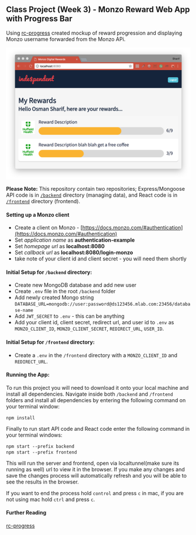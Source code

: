 ## Class Project (Week 3) - Monzo Reward Web App with Progress Bar
Using [rc-progress](http://react-component.github.io/progress/) created mockup of reward progression and displaying Monzo username forwarded from the Monzo APi.

![Monzo Reward](./monzoReward.png)

<b>Please Note:</b>
This repository contain two repositories; Express/Mongoose API code is in [`/backend`](./backend/README.md) directory (managing data), and React code is in [`/frontend`](./frontend/README.md) directory (frontend).

#### Setting up a Monzo client
- Create a client on Monzo - [https://docs.monzo.com/#authentication](https://docs.monzo.com/#authentication)
- Set *application name* as **authentication-example**
- Set *homepage url* as **localhost:8080**
- Set *callback url* as **localhost:8080/login-monzo**
- take note of your client id and client secret - you will need them shortly

#### Initial Setup for `/backend` directory:
- Create new MongoDB database and add new user
- Create `.env` file in the root `/backend` folder
- Add newly created Mongo string `DATABASE_URL=mongodb://user:password@ds123456.mlab.com:23456/database-name`
- Add `JWT_SECRET` to `.env` - this can be anything
- Add your client id, client secret, redirect url, and user id to `.env` as `MONZO_CLIENT_ID`, `MONZO_CLIENT_SECRET`, `REDIRECT_URL`, `USER_ID`.

#### Initial Setup for `/frontend` directory:
- Create a `.env` in the `/frontend` directory with a `MONZO_CLIENT_ID` and `REDIRECT_URL`.

#### Running the App:
To run this project you will need to download it onto your local machine and install all dependencies.
Navigate inside both `/backend` and `/frontend` folders and install all dependencies by entering the following command on your terminal window:
```
npm install
```
Finally to run start API code and React code enter the following command in your terminal windows:
```
npm start --prefix backend
npm start --prefix frontend
```
This will run the server and frontend, open via localtunnel(make sure its running as well) url to view it in the browser. If you make any changes and save the changes process will automatically refresh and you will be able to see the results in the browser.

If you want to end the process hold `control` and press `c` in mac, if you are not using mac hold `ctrl` and press `c`.

#### Further Reading
[rc-progress](http://react-component.github.io/progress/)

